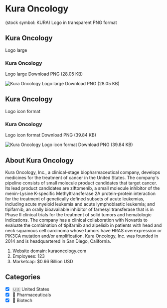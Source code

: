 # Kura Oncology
 (stock symbol: KURA) Logo in transparent PNG format

## Kura Oncology
 Logo large

### Kura Oncology
 Logo large Download PNG (28.05 KB)

![Kura Oncology
 Logo large Download PNG (28.05 KB)](/img/orig/KURA_BIG-2597f589.png)

## Kura Oncology
 Logo icon format

### Kura Oncology
 Logo icon format Download PNG (39.84 KB)

![Kura Oncology
 Logo icon format Download PNG (39.84 KB)](/img/orig/KURA-7ee3def5.png)

## About Kura Oncology


Kura Oncology, Inc., a clinical-stage biopharmaceutical company, develops medicines for the treatment of cancer in the United States. The company's pipeline consists of small molecule product candidates that target cancer. Its lead product candidates are ziftomenib, a small molecule inhibitor of the menin-Lysine K-specific Methyltransferase 2A protein-protein interaction for the treatment of genetically defined subsets of acute leukemias, including acute myeloid leukemia and acute lymphoblastic leukemia; and tipifarnib, an orally bioavailable inhibitor of farnesyl transferase that is in Phase II clinical trials for the treatment of solid tumors and hematologic indications. The company has a clinical collaboration with Novartis to evaluate the combination of tipifarnib and alpelisib in patients with head and neck squamous cell carcinoma whose tumors have HRAS overexpression or PIK3CA mutation and/or amplification. Kura Oncology, Inc. was founded in 2014 and is headquartered in San Diego, California.

1. Website domain: kuraoncology.com
2. Employees: 123
3. Marketcap: $0.66 Billion USD


## Categories
- [x] 🇺🇸 United States
- [x] 💊 Pharmaceuticals
- [x] 🧬 Biotech
